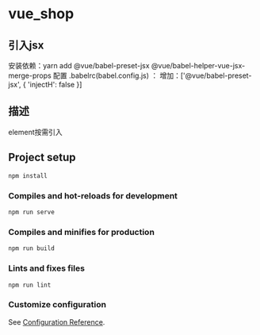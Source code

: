 # vue_shop

## 引入jsx

安装依赖：yarn add @vue/babel-preset-jsx @vue/babel-helper-vue-jsx-merge-props
配置 .babelrc(babel.config.js) ：
 增加：['@vue/babel-preset-jsx',
  {
  'injectH': false
  }]

## 描述

element按需引入

## Project setup

```
npm install
```

### Compiles and hot-reloads for development

```
npm run serve
```

### Compiles and minifies for production

```
npm run build
```

### Lints and fixes files

```
npm run lint
```

### Customize configuration

See [Configuration Reference](https://cli.vuejs.org/config/).
